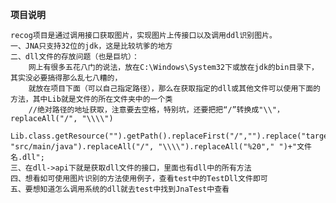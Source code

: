 **项目说明**

    recog项目是通过调用接口获取图片，实现图片上传接口以及调用ddl识别图片。
    一、JNA只支持32位的jdk，这是比较坑爹的地方
    二、dll文件的存放问题（也是巨坑）：
        网上有很多五花八门的说法，放在C:\Windows\System32下或放在jdk的bin目录下，其实没必要搞得那么乱七八糟的，
        就放在项目下面（可以自己指定路径），那么在获取指定的dll或其他文件可以使用下面的方法，其中Lib就是文件的所在文件夹中的一个类
        //绝对路径的地址获取，注意要去空格，特别坑，还要把把“/”转换成"\\"，replaceAll("/", "\\\\")
        Lib.class.getResource("").getPath().replaceFirst("/","").replace("target/classes", "src/main/java").replaceAll("/", "\\\\").replaceAll("%20"," ")+"文件名.dll";
    三、在dll->api下就是获取dll文件的接口，里面也有dll中的所有方法
    四、想看如可使用图片识别的方法使用例子，查看test中的TestDll文件即可
    五、要想知道怎么调用系统的dll就去test中找到JnaTest中查看